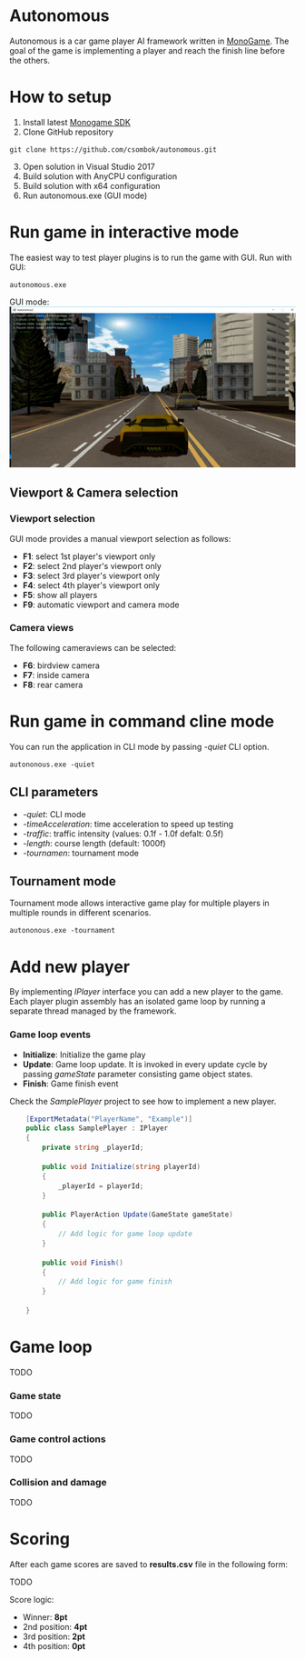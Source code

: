 # Autonomous

Autonomous is a car game player AI framework written in [MonoGame](http://www.monogame.net/).
The goal of the game is implementing a player and reach the finish line before the others.

# How to setup

1. Install latest [Monogame SDK](http://www.monogame.net/downloads/)
2. Clone GitHub repository
```
git clone https://github.com/csombok/autonomous.git
```
3. Open solution in Visual Studio 2017
4. Build solution with AnyCPU configuration
5. Build solution with x64 configuration
6. Run autonomous.exe (GUI mode)

# Run game in interactive mode

The easiest way to test player plugins is to run the game with GUI. 
Run with GUI:

```
autonomous.exe
```

GUI mode: 
![GUI mode](autonomousgui.png)

## Viewport & Camera selection

### Viewport selection

GUI mode provides a manual viewport selection as follows:

* **F1**: select 1st player's viewport only
* **F2**: select 2nd player's viewport only
* **F3**: select 3rd player's viewport only
* **F4**: select 4th player's viewport only
* **F5**: show all players 
* **F9**: automatic viewport and camera mode

### Camera views

The following cameraviews can be selected:

* **F6**: birdview camera
* **F7**: inside camera
* **F8**: rear camera

# Run game in command cline mode

You can run the application in CLI mode by passing *-quiet* CLI option.

```
autononous.exe -quiet 
```

## CLI parameters

* *-quiet*: CLI mode
* *-timeAcceleration*: time acceleration to speed up testing
* *-traffic*: traffic intensity (values: 0.1f - 1.0f defalt: 0.5f)
* *-length*: course length (default: 1000f)
* *-tournamen*: tournament mode

## Tournament mode

Tournament mode allows interactive game play for multiple players in multiple rounds in different scenarios.

```
autononous.exe -tournament
```

# Add new player

By implementing *IPlayer* interface you can add a new player to the game.
Each player plugin assembly has an isolated game loop by running a separate thread managed by the framework.

### Game loop events

* **Initialize**: Initialize the game play
* **Update**: Game loop update. It is invoked in every update cycle by passing *gameState* parameter consisting game object states.
* **Finish**: Game finish event

Check the *SamplePlayer* project to see how to implement a new player. 

```csharp
    [ExportMetadata("PlayerName", "Example")]
    public class SamplePlayer : IPlayer
    {
        private string _playerId;

        public void Initialize(string playerId)
        {
            _playerId = playerId;
        }

        public PlayerAction Update(GameState gameState)
        {
            // Add logic for game loop update
        }

        public void Finish()
        {
            // Add logic for game finish
        }

    }
```

# Game loop
TODO

### Game state
TODO

### Game control actions
TODO

### Collision and damage
TODO

# Scoring

After each game scores are saved to **results.csv** file in the following form:

TODO

Score logic:

* Winner: **8pt**
* 2nd position: **4pt**
* 3rd position: **2pt**
* 4th position: **0pt**
